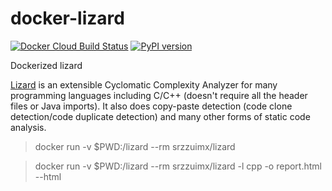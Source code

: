 # docker-lizard

[![Docker Cloud Build Status](https://img.shields.io/docker/cloud/build/srzzumix/lizard.svg)](https://hub.docker.com/r/srzzumix/lizard/)
[![PyPI version](https://badge.fury.io/py/lizard.svg)](https://badge.fury.io/py/lizard)

Dockerized lizard

[Lizard](https://github.com/terryyin/lizard) is an extensible Cyclomatic Complexity Analyzer for many programming languages including C/C++ (doesn't require all the header files or Java imports). It also does copy-paste detection (code clone detection/code duplicate detection) and many other forms of static code analysis.

> docker run -v $PWD:/lizard --rm srzzuimx/lizard

> docker run -v $PWD:/lizard --rm srzzuimx/lizard -l cpp -o report.html --html
